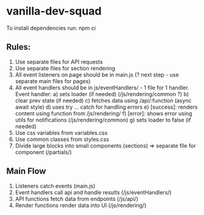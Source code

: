 # vanilla-dev-squad

To install dependencies run: npm ci

## Rules:

1. Use separate files for API requests
2. Use separate files for section rendering
3. All event listeners on page should be in main.js (? next step - use separate main files for pages)
4. All event handlers should be in js/eventHandlers/ - 1 file for 1 handler. Event handler:
	 a) sets loader (if needed) (/js/rendering/common ?)
	 b) clear prev state (if needed)
	 c) fetches data using /api/:function (async await style)
	 d) uses try ... catch for handling errors
	 e) [success]: renders content using function from /js/rendering/
	 f) [error]: shows error using utils for notifications (/js/rendering/common)
	 g) sets loader to false (if needed) 
4. Use css variables from variables.css
5. Use common classes from styles.css
6. Divide large blocks into small components (sections) => separate file for component (/partials/)

## Main Flow

1. Listeners catch events (main.js)
2. Event handlers call api and handle results (/js/eventHandlers/)
3. API functions fetch data from endpoints (/js/api/)
4. Render functions render data into UI (/js/rendering/)
